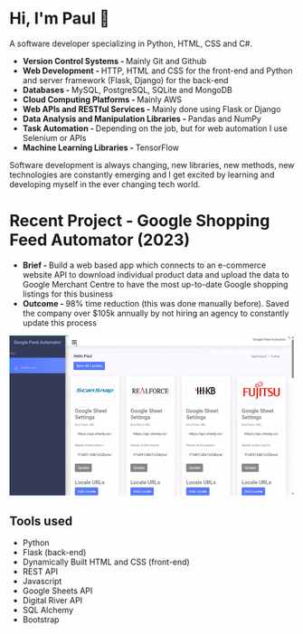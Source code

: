 <h1>Hi, I'm Paul 👋</h1>
 
<p>A software developer specializing in Python, HTML, CSS and C#. 
</p>

<ul>
  <li><b>Version Control Systems - </b>Mainly Git and Github</li>
  <li><b>Web Development - </b>HTTP, HTML and CSS for the front-end and Python and server framework (Flask, Django) for the back-end</li>
  <li><b>Databases - </b>MySQL, PostgreSQL, SQLite and MongoDB</li>
  <li><b>Cloud Computing Platforms - </b>Mainly AWS</li>
  <li><b>Web APIs and RESTful Services - </b>Mainly done using Flask or Django</li>
  <li><b>Data Analysis and Manipulation Libraries - </b>Pandas and NumPy</li>
  <li><b>Task Automation - </b>Depending on the job, but for web automation I use Selenium or APIs</li>
  <li><b>Machine Learning Libraries - </b>TensorFlow</li>
</ul>

Software development is always changing, new libraries, new methods, new technologies are constantly emerging and I get excited by learning and developing myself in the ever changing tech world.

<h1>Recent Project - Google Shopping Feed Automator (2023)</h1>
<ul>
  <li><b>Brief - </b>Build a web based app which connects to an e-commerce website API to download individual product data and upload the data to Google Merchant Centre to have the most up-to-date Google shopping listings for this business</li>
    <li><b>Outcome - </b>98% time reduction (this was done manually before). Saved the company over $105k annually by not hiring an agency to constantly update this process</li>
</ul>
<img src="https://raw.githubusercontent.com/geddie212/shopping_feed_gif/main/google-feed-automator.gif">
<h2>Tools used</h2>
<ul>
  <li>Python</li>
  <li>Flask (back-end)</li>
  <li>Dynamically Built HTML and CSS (front-end)</li>
  <li>REST API</li>
  <li>Javascript</li>
  <li>Google Sheets API</li>
  <li>Digital River API</li>
  <li>SQL Alchemy</li>
  <li>Bootstrap</li>
</ul>

